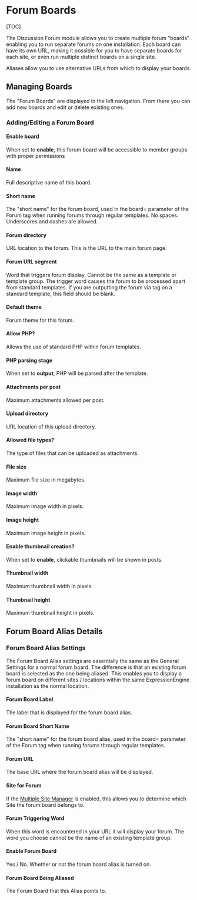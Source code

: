 <!--
    This source file is part of the open source project
    ExpressionEngine User Guide (https://github.com/ExpressionEngine/ExpressionEngine-User-Guide)

    @link      https://expressionengine.com/
    @copyright Copyright (c) 2003-2020, Packet Tide, LLC (https://packettide.com)
    @license   https://expressionengine.com/license Licensed under Apache License, Version 2.0
-->

# Forum Boards

[TOC]

The Discussion Forum module allows you to create multiple forum "boards" enabling you to run separate forums on one installation. Each board can have its own URL, making it possible for you to have separate boards for each site, or even run multiple distinct boards on a single site.

Aliases allow you to use alternative URLs from which to display your boards.

## Managing Boards

The "Forum Boards" are displayed in the left navigation. From there you can add new boards and edit or delete existing ones.

### Adding/Editing a Forum Board

#### Enable board

When set to **enable**, this forum board will be accessible to member groups with proper permissions

#### Name

Full descriptive name of this board.

#### Short name

The "short name" for the forum board, used in the board= parameter of the Forum tag when running forums through regular templates. No spaces. Underscores and dashes are allowed.

#### Forum directory

URL location to the forum. This is the URL to the main forum page.

#### Forum URL segment

Word that triggers forum display. Cannot be the same as a template or template group. The trigger word causes the forum to be processed apart from standard templates. If you are outputting the forum via tag on a standard template, this field should be blank.

#### Default theme

Forum theme for this forum.

#### Allow PHP?

Allows the use of standard PHP within forum templates.

#### PHP parsing stage

When set to **output**, PHP will be parsed after the template.

#### Attachments per post

Maximum attachments allowed per post.

#### Upload directory

URL location of this upload directory.

#### Allowed file types?

The type of files that can be uploaded as attachments.

#### File size

Maximum file size in megabytes.

#### Image width

Maximum image width in pixels.

#### Image height

Maximum image height in pixels.

#### Enable thumbnail creation?

When set to **enable**, clickable thumbnails will be shown in posts.

#### Thumbnail width

Maximum thumbnail width in pixels.

#### Thumbnail height

Maximum thumbnail height in pixels.

## Forum Board Alias Details

### Forum Board Alias Settings

The Forum Board Alias settings are essentially the same as the General Settings for a normal forum board. The difference is that an existing forum board is selected as the one being aliased. This enables you to display a forum board on different sites / locations within the same ExpressionEngine installation as the normal location.

#### Forum Board Label

The label that is displayed for the forum board alias.

#### Forum Board Short Name

The "short name" for the forum board alias, used in the board= parameter of the Forum tag when running forums through regular templates.

#### Forum URL

The base URL where the forum board alias will be displayed.

#### Site for Forum

If the [Multiple Site Manager](msm/overview.md) is enabled, this allows you to determine which Site the forum board belongs to.

#### Forum Triggering Word

When this word is encountered in your URL it will display your forum. The word you choose cannot be the name of an existing template group.

#### Enable Forum Board

Yes / No. Whether or not the forum board alias is turned on.

#### Forum Board Being Aliased

The Forum Board that this Alias points to.
